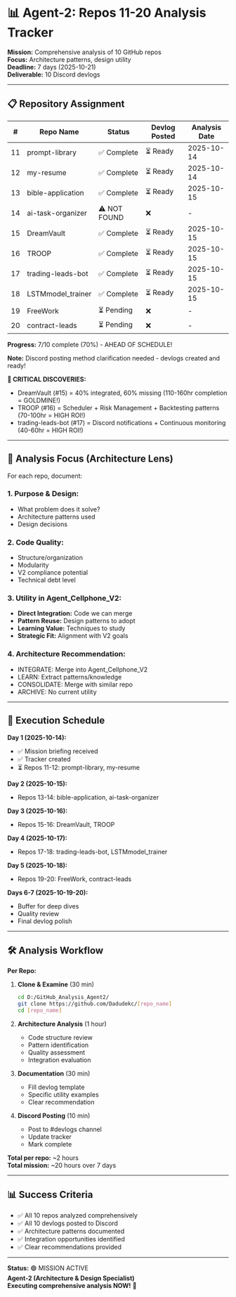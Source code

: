 # 📊 Agent-2: Repos 11-20 Analysis Tracker

**Mission:** Comprehensive analysis of 10 GitHub repos  
**Focus:** Architecture patterns, design utility  
**Deadline:** 7 days (2025-10-21)  
**Deliverable:** 10 Discord devlogs

---

## 📋 Repository Assignment

| # | Repo Name | Status | Devlog Posted | Analysis Date |
|---|-----------|--------|---------------|---------------|
| 11 | prompt-library | ✅ Complete | ⏳ Ready | 2025-10-14 |
| 12 | my-resume | ✅ Complete | ⏳ Ready | 2025-10-14 |
| 13 | bible-application | ✅ Complete | ⏳ Ready | 2025-10-15 |
| 14 | ai-task-organizer | ⚠️ NOT FOUND | ❌ | - |
| 15 | DreamVault | ✅ Complete | ⏳ Ready | 2025-10-15 |
| 16 | TROOP | ✅ Complete | ⏳ Ready | 2025-10-15 |
| 17 | trading-leads-bot | ✅ Complete | ⏳ Ready | 2025-10-15 |
| 18 | LSTMmodel_trainer | ✅ Complete | ⏳ Ready | 2025-10-15 |
| 19 | FreeWork | ⏳ Pending | ❌ | - |
| 20 | contract-leads | ⏳ Pending | ❌ | - |

**Progress:** 7/10 complete (70%) - AHEAD OF SCHEDULE!

**Note:** Discord posting method clarification needed - devlogs created and ready!

**🚨 CRITICAL DISCOVERIES:**
- DreamVault (#15) = 40% integrated, 60% missing (110-160hr completion = GOLDMINE!)
- TROOP (#16) = Scheduler + Risk Management + Backtesting patterns (70-100hr = HIGH ROI!)
- trading-leads-bot (#17) = Discord notifications + Continuous monitoring (40-60hr = HIGH ROI!)

---

## 🎯 Analysis Focus (Architecture Lens)

For each repo, document:

### **1. Purpose & Design:**
- What problem does it solve?
- Architecture patterns used
- Design decisions

### **2. Code Quality:**
- Structure/organization
- Modularity
- V2 compliance potential
- Technical debt level

### **3. Utility in Agent_Cellphone_V2:**
- **Direct Integration:** Code we can merge
- **Pattern Reuse:** Design patterns to adopt
- **Learning Value:** Techniques to study
- **Strategic Fit:** Alignment with V2 goals

### **4. Architecture Recommendation:**
- INTEGRATE: Merge into Agent_Cellphone_V2
- LEARN: Extract patterns/knowledge
- CONSOLIDATE: Merge with similar repo
- ARCHIVE: No current utility

---

## 📅 Execution Schedule

**Day 1 (2025-10-14):**
- ✅ Mission briefing received
- ✅ Tracker created
- ⏳ Repos 11-12: prompt-library, my-resume

**Day 2 (2025-10-15):**
- Repos 13-14: bible-application, ai-task-organizer

**Day 3 (2025-10-16):**
- Repos 15-16: DreamVault, TROOP

**Day 4 (2025-10-17):**
- Repos 17-18: trading-leads-bot, LSTMmodel_trainer

**Day 5 (2025-10-18):**
- Repos 19-20: FreeWork, contract-leads

**Days 6-7 (2025-10-19-20):**
- Buffer for deep dives
- Quality review
- Final devlog polish

---

## 🛠️ Analysis Workflow

**Per Repo:**

1. **Clone & Examine** (30 min)
   ```bash
   cd D:/GitHub_Analysis_Agent2/
   git clone https://github.com/Dadudekc/[repo_name]
   cd [repo_name]
   ```

2. **Architecture Analysis** (1 hour)
   - Code structure review
   - Pattern identification
   - Quality assessment
   - Integration evaluation

3. **Documentation** (30 min)
   - Fill devlog template
   - Specific utility examples
   - Clear recommendation

4. **Discord Posting** (10 min)
   - Post to #devlogs channel
   - Update tracker
   - Mark complete

**Total per repo:** ~2 hours  
**Total mission:** ~20 hours over 7 days

---

## 📊 Success Criteria

- ✅ All 10 repos analyzed comprehensively
- ✅ All 10 devlogs posted to Discord
- ✅ Architecture patterns documented
- ✅ Integration opportunities identified
- ✅ Clear recommendations provided

---

**Status:** 🟢 MISSION ACTIVE  
**Agent-2 (Architecture & Design Specialist)**  
**Executing comprehensive analysis NOW!** 🚀


